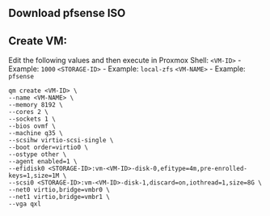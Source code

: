 ## Download pfsense ISO

## Create VM:
   Edit the following values and then execute in Proxmox Shell:
   `<VM-ID>` - Example: `1000`
   `<STORAGE-ID>` - Example: `local-zfs`
   `<VM-NAME>` - Example: `pfsense`
   ```
   qm create <VM-ID> \
   --name <VM-NAME> \
   --memory 8192 \
   --cores 2 \
   --sockets 1 \
   --bios ovmf \
   --machine q35 \
   --scsihw virtio-scsi-single \
   --boot order=virtio0 \
   --ostype other \
   --agent enabled=1 \
   --efidisk0 <STORAGE-ID>:vm-<VM-ID>-disk-0,efitype=4m,pre-enrolled-keys=1,size=1M \
   --scsi0 <STORAGE-ID>:vm-<VM-ID>-disk-1,discard=on,iothread=1,size=8G \
   --net0 virtio,bridge=vmbr0 \
   --net1 virtio,bridge=vmbr1 \
   --vga qxl
   ```
